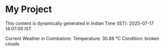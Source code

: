 # My Project

This content is dynamically generated in Indian Time (IST): 2025-07-17 14:07:00 IST


Current Weather in Coimbatore:
Temperature: 30.88 °C
Condition: broken clouds
